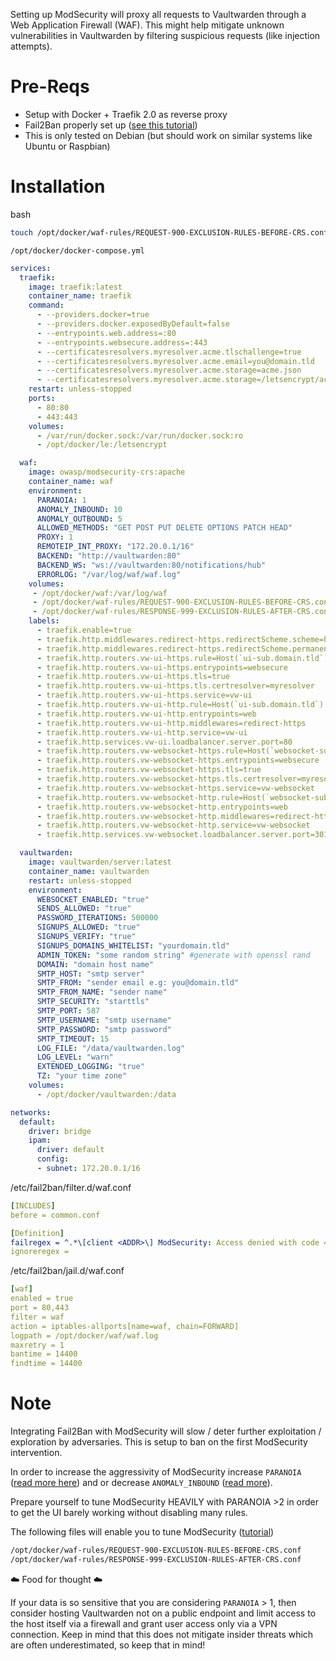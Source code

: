 Setting up ModSecurity will proxy all requests to Vaultwarden through a Web Application Firewall (WAF). This might help mitigate unknown vulnerabilities in Vaultwarden by filtering suspicious requests (like injection attempts).

# Pre-Reqs
- Setup with Docker + Traefik 2.0 as reverse proxy
- Fail2Ban properly set up ([see this tutorial](https://github.com/dani-garcia/vaultwarden/wiki/Fail2Ban-Setup#debian--ubuntu--raspberry-pi-os))
- This is only tested on Debian (but should work on similar systems like Ubuntu or Raspbian)

# Installation

bash
```bash
touch /opt/docker/waf-rules/REQUEST-900-EXCLUSION-RULES-BEFORE-CRS.conf && touch /opt/docker/waf-rules/RESPONSE-999-EXCLUSION-RULES-AFTER-CRS.conf
```

`/opt/docker/docker-compose.yml`
```yml
services:
  traefik:
    image: traefik:latest
    container_name: traefik
    command:
      - --providers.docker=true
      - --providers.docker.exposedByDefault=false
      - --entrypoints.web.address=:80
      - --entrypoints.websecure.address=:443
      - --certificatesresolvers.myresolver.acme.tlschallenge=true
      - --certificatesresolvers.myresolver.acme.email=you@domain.tld
      - --certificatesresolvers.myresolver.acme.storage=acme.json
      - --certificatesresolvers.myresolver.acme.storage=/letsencrypt/acme.json
    restart: unless-stopped
    ports:
      - 80:80
      - 443:443
    volumes:
      - /var/run/docker.sock:/var/run/docker.sock:ro
      - /opt/docker/le:/letsencrypt

  waf:
    image: owasp/modsecurity-crs:apache
    container_name: waf
    environment:
      PARANOIA: 1
      ANOMALY_INBOUND: 10
      ANOMALY_OUTBOUND: 5
      ALLOWED_METHODS: "GET POST PUT DELETE OPTIONS PATCH HEAD"
      PROXY: 1
      REMOTEIP_INT_PROXY: "172.20.0.1/16"
      BACKEND: "http://vaultwarden:80"
      BACKEND_WS: "ws://vaultwarden:80/notifications/hub"
      ERRORLOG: "/var/log/waf/waf.log"
    volumes:
     - /opt/docker/waf:/var/log/waf
     - /opt/docker/waf-rules/REQUEST-900-EXCLUSION-RULES-BEFORE-CRS.conf:/etc/modsecurity.d/owasp-crs/rules/REQUEST-900-EXCLUSION-RULES-BEFORE-CRS.conf
     - /opt/docker/waf-rules/RESPONSE-999-EXCLUSION-RULES-AFTER-CRS.conf:/etc/modsecurity.d/owasp-crs/rules/RESPONSE-999-EXCLUSION-RULES-AFTER-CRS.conf
    labels:
      - traefik.enable=true
      - traefik.http.middlewares.redirect-https.redirectScheme.scheme=https
      - traefik.http.middlewares.redirect-https.redirectScheme.permanent=true
      - traefik.http.routers.vw-ui-https.rule=Host(`ui-sub.domain.tld`)
      - traefik.http.routers.vw-ui-https.entrypoints=websecure
      - traefik.http.routers.vw-ui-https.tls=true
      - traefik.http.routers.vw-ui-https.tls.certresolver=myresolver
      - traefik.http.routers.vw-ui-https.service=vw-ui
      - traefik.http.routers.vw-ui-http.rule=Host(`ui-sub.domain.tld`)
      - traefik.http.routers.vw-ui-http.entrypoints=web
      - traefik.http.routers.vw-ui-http.middlewares=redirect-https
      - traefik.http.routers.vw-ui-http.service=vw-ui
      - traefik.http.services.vw-ui.loadbalancer.server.port=80
      - traefik.http.routers.vw-websocket-https.rule=Host(`websocket-sub.domain.tld`) && Path(`/notifications/hub`)
      - traefik.http.routers.vw-websocket-https.entrypoints=websecure
      - traefik.http.routers.vw-websocket-https.tls=true
      - traefik.http.routers.vw-websocket-https.tls.certresolver=myresolver
      - traefik.http.routers.vw-websocket-https.service=vw-websocket
      - traefik.http.routers.vw-websocket-http.rule=Host(`websocket-sub.domain.tld`) && Path(`/notifications/hub`)
      - traefik.http.routers.vw-websocket-http.entrypoints=web
      - traefik.http.routers.vw-websocket-http.middlewares=redirect-https
      - traefik.http.routers.vw-websocket-http.service=vw-websocket
      - traefik.http.services.vw-websocket.loadbalancer.server.port=3012

  vaultwarden:
    image: vaultwarden/server:latest
    container_name: vaultwarden
    restart: unless-stopped
    environment:
      WEBSOCKET_ENABLED: "true"
      SENDS_ALLOWED: "true"
      PASSWORD_ITERATIONS: 500000
      SIGNUPS_ALLOWED: "true"
      SIGNUPS_VERIFY: "true"
      SIGNUPS_DOMAINS_WHITELIST: "yourdomain.tld"
      ADMIN_TOKEN: "some random string" #generate with openssl rand
      DOMAIN: "domain host name"
      SMTP_HOST: "smtp server"
      SMTP_FROM: "sender email e.g: you@domain.tld"
      SMTP_FROM_NAME: "sender name"
      SMTP_SECURITY: "starttls"
      SMTP_PORT: 587
      SMTP_USERNAME: "smtp username"
      SMTP_PASSWORD: "smtp password"
      SMTP_TIMEOUT: 15
      LOG_FILE: "/data/vaultwarden.log"
      LOG_LEVEL: "warn"
      EXTENDED_LOGGING: "true"
      TZ: "your time zone"
    volumes:
      - /opt/docker/vaultwarden:/data

networks:
  default:
    driver: bridge
    ipam:
      driver: default
      config:
      - subnet: 172.20.0.1/16
```

/etc/fail2ban/filter.d/waf.conf
```yml
[INCLUDES]
before = common.conf

[Definition]
failregex = ^.*\[client <ADDR>\] ModSecurity: Access denied with code 403 .*$
ignoreregex =
```

/etc/fail2ban/jail.d/waf.conf
```yml
[waf]
enabled = true
port = 80,443
filter = waf
action = iptables-allports[name=waf, chain=FORWARD]
logpath = /opt/docker/waf/waf.log
maxretry = 1
bantime = 14400
findtime = 14400
```

# Note
Integrating Fail2Ban with ModSecurity will slow / deter further exploitation / exploration by adversaries. This is setup to ban on the first ModSecurity intervention. 

In order to increase the aggressivity of ModSecurity increase `PARANOIA` ([read more here](https://coreruleset.org/20211028/working-with-paranoia-levels/)) and or decrease `ANOMALY_INBOUND` ([read more](https://coreruleset.org/docs/concepts/anomaly_scoring/)).

Prepare yourself to tune ModSecurity HEAVILY with PARANOIA >2 in order to get the UI barely working without disabling many rules.

The following files will enable you to tune ModSecurity ([tutorial](https://coreruleset.org/docs/concepts/false_positives_tuning/))
```bash
/opt/docker/waf-rules/REQUEST-900-EXCLUSION-RULES-BEFORE-CRS.conf
/opt/docker/waf-rules/RESPONSE-999-EXCLUSION-RULES-AFTER-CRS.conf
```

☁️ Food for thought ☁️ 

If your data is so sensitive that you are considering `PARANOIA` > 1, then consider hosting Vaultwarden not on a public endpoint and limit access to the host itself via a firewall and grant user access only via a VPN connection. Keep in mind that this does not mitigate insider threats which are often underestimated, so keep that in mind!